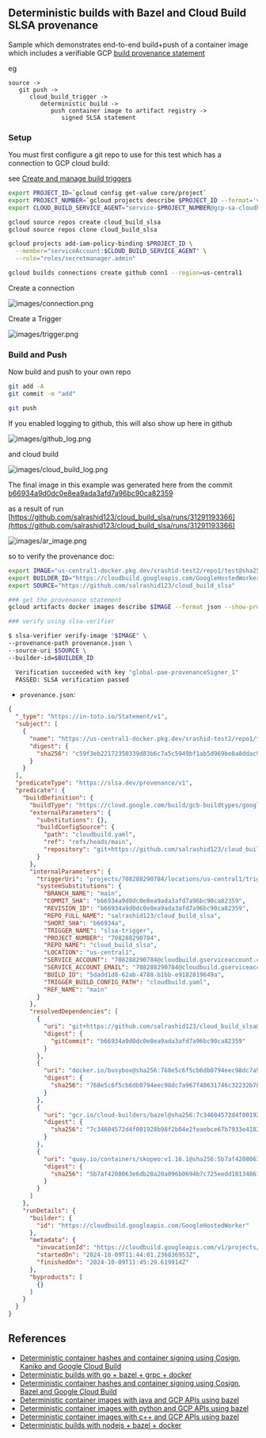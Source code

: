 
## Deterministic builds with Bazel and Cloud Build SLSA provenance

Sample which demonstrates end-to-end build+push of a container image which includes a verifiable GCP [build provenance statement](https://cloud.google.com/build/docs/securing-builds/generate-validate-build-provenance)

eg

```
source -> 
   git push -> 
      cloud_build_trigger -> 
         deterministic build -> 
            push container image to artifact registry -> 
               signed SLSA statement
```

### Setup

You must first configure a git repo to use for this test which has a connection to GCP cloud build:

see [Create and manage build triggers](https://cloud.google.com/build/docs/automating-builds/github/connect-repo-github?generation=2nd-gen)

```bash
export PROJECT_ID=`gcloud config get-value core/project`
export PROJECT_NUMBER=`gcloud projects describe $PROJECT_ID --format='value(projectNumber)'`
export CLOUD_BUILD_SERVICE_AGENT="service-$PROJECT_NUMBER@gcp-sa-cloudbuild.iam.gserviceaccount.com"

gcloud source repos create cloud_build_slsa
gcloud source repos clone cloud_build_slsa

gcloud projects add-iam-policy-binding $PROJECT_ID \
  --member="serviceAccount:$CLOUD_BUILD_SERVICE_AGENT" \
  --role="roles/secretmanager.admin"

gcloud builds connections create github conn1 --region=us-central1
```

Create a connection

![images/connection.png](images/connection.png)

Create a Trigger

![images/trigger.png](images/trigger.png)


### Build and Push

Now build and push to your own repo

```bash
git add -A
git commit -m "add" 

git push
```

If you enabled logging to github, this will also show up here in github

![images/github_log.png](images/github_log.png)

and cloud build

![images/cloud_build_log.png](images/cloud_build_log.png)

The final image in this example was generated here from the commit [b66934a9d0dc0e8ea9ada3afd7a96bc90ca82359](https://github.com/salrashid123/cloud_build_slsa/commit/b66934a9d0dc0e8ea9ada3afd7a96bc90ca82359)

as a result of run [https://github.com/salrashid123/cloud_build_slsa/runs/31291193366](https://github.com/salrashid123/cloud_build_slsa/runs/31291193366)

![images/ar_image.png](images/ar_image.png)

so to verify the provenance doc:

```bash
export IMAGE="us-central1-docker.pkg.dev/srashid-test2/repo1/test@sha256:c59f3eb22172350339d83b6c7a5c5949bf1ab5d969be8a8ddac975e3519f041c"
export BUILDER_ID="https://cloudbuild.googleapis.com/GoogleHostedWorker"
export SOURCE="https://github.com/salrashid123/cloud_build_slsa"

### get the provenance statement
gcloud artifacts docker images describe $IMAGE --format json --show-provenance > provenance.json

### verify using slsa-verifier

$ slsa-verifier verify-image "$IMAGE" \
--provenance-path provenance.json \
--source-uri $SOURCE \
--builder-id=$BUILDER_ID

  Verification succeeded with key "global-pae-provenanceSigner_1"
  PASSED: SLSA verification passed
```

- `provenance.json`:

```json
{
  "_type": "https://in-toto.io/Statement/v1",
  "subject": [
    {
      "name": "https://us-central1-docker.pkg.dev/srashid-test2/repo1/test:server",
      "digest": {
        "sha256": "c59f3eb22172350339d83b6c7a5c5949bf1ab5d969be8a8ddac975e3519f041c"
      }
    }
  ],
  "predicateType": "https://slsa.dev/provenance/v1",
  "predicate": {
    "buildDefinition": {
      "buildType": "https://cloud.google.com/build/gcb-buildtypes/google-worker/v1",
      "externalParameters": {
        "substitutions": {},
        "buildConfigSource": {
          "path": "cloudbuild.yaml",
          "ref": "refs/heads/main",
          "repository": "git+https://github.com/salrashid123/cloud_build_slsa"
        }
      },
      "internalParameters": {
        "triggerUri": "projects/708288290784/locations/us-central1/triggers/7983e852-ba43-4b82-9a91-8ac3c05aafd6",
        "systemSubstitutions": {
          "BRANCH_NAME": "main",
          "COMMIT_SHA": "b66934a9d0dc0e8ea9ada3afd7a96bc90ca82359",
          "REVISION_ID": "b66934a9d0dc0e8ea9ada3afd7a96bc90ca82359",
          "REPO_FULL_NAME": "salrashid123/cloud_build_slsa",
          "SHORT_SHA": "b66934a",
          "TRIGGER_NAME": "slsa-trigger",
          "PROJECT_NUMBER": "708288290784",
          "REPO_NAME": "cloud_build_slsa",
          "LOCATION": "us-central1",
          "SERVICE_ACCOUNT": "708288290784@cloudbuild.gserviceaccount.com",
          "SERVICE_ACCOUNT_EMAIL": "708288290784@cloudbuild.gserviceaccount.com",
          "BUILD_ID": "5dadd1d8-62ab-4788-b1bb-e9182819649a",
          "TRIGGER_BUILD_CONFIG_PATH": "cloudbuild.yaml",
          "REF_NAME": "main"
        }
      },
      "resolvedDependencies": [
        {
          "uri": "git+https://github.com/salrashid123/cloud_build_slsa@refs/heads/main",
          "digest": {
            "gitCommit": "b66934a9d0dc0e8ea9ada3afd7a96bc90ca82359"
          }
        },
        {
          "uri": "docker.io/busybox@sha256:768e5c6f5cb6db0794eec98dc7a967f40631746c32232b78a3105fb946f3ab83",
          "digest": {
            "sha256": "768e5c6f5cb6db0794eec98dc7a967f40631746c32232b78a3105fb946f3ab83"
          }
        },
        {
          "uri": "gcr.io/cloud-builders/bazel@sha256:7c34604572d4f001928b98f2b04e2feaebce67b7933e4182b817dcbfe9904bcd@sha256:7c34604572d4f001928b98f2b04e2feaebce67b7933e4182b817dcbfe9904bcd",
          "digest": {
            "sha256": "7c34604572d4f001928b98f2b04e2feaebce67b7933e4182b817dcbfe9904bcd"
          }
        },
        {
          "uri": "quay.io/containers/skopeo:v1.16.1@sha256:5b7af4208063e6db28a20a096b0694b7c725eedd101348618f97988cfe069b9d",
          "digest": {
            "sha256": "5b7af4208063e6db28a20a096b0694b7c725eedd101348618f97988cfe069b9d"
          }
        }
      ]
    },
    "runDetails": {
      "builder": {
        "id": "https://cloudbuild.googleapis.com/GoogleHostedWorker"
      },
      "metadata": {
        "invocationId": "https://cloudbuild.googleapis.com/v1/projects/srashid-test2/locations/us-central1/builds/5dadd1d8-62ab-4788-b1bb-e9182819649a",
        "startedOn": "2024-10-09T11:44:01.236836953Z",
        "finishedOn": "2024-10-09T11:45:29.619914Z"
      },
      "byproducts": [
        {}
      ]
    }
  }
}
```


## References

- [Deterministic container hashes and container signing using Cosign, Kaniko and Google Cloud Build](https://github.com/salrashid123/cosign_kaniko_cloud_build)
- [Deterministic builds with go + bazel + grpc + docker](https://github.com/salrashid123/go-grpc-bazel-docker)
- [Deterministic container hashes and container signing using Cosign, Bazel and Google Cloud Build](https://github.com/salrashid123/cosign_bazel_cloud_build)
- [Deterministic container images with java and GCP APIs using bazel](https://github.com/salrashid123/java-bazel-docker)
- [Deterministic container images with python and GCP APIs using bazel](https://github.com/salrashid123/python-bazel-docker)
- [Deterministic container images with c++ and GCP APIs using bazel](https://github.com/salrashid123/cpp-bazel-docker)
- [Deterministic builds with nodejs + bazel + docker](https://github.com/salrashid123/nodejs-bazel-docker)




